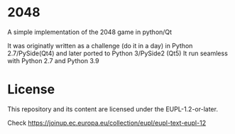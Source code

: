 # 2048
A simple implementation of the 2048 game in python/Qt

It was originatly written as a challenge (do it in a day) in Python 2.7/PySide(Qt4) and later ported to Python 3/PySide2 (Qt5)
It run seamless with Python 2.7 and Python 3.9

# License
This repository and its content are licensed under the EUPL-1.2-or-later.

Check https://joinup.ec.europa.eu/collection/eupl/eupl-text-eupl-12

